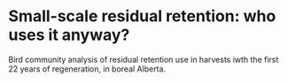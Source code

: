 # Small-scale residual retention: who uses it anyway?

Bird community analysis of residual retention use in harvests iwth the first 22 years of regeneration, in boreal Alberta.
